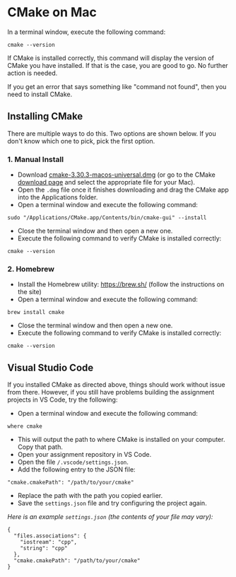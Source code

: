 # CMake on Mac

In a terminal window, execute the following command:

```
cmake --version
```

If CMake is installed correctly, this command will display the version of CMake you have installed. If that is the case, you are good to go. No further action is needed.

If you get an error that says something like "command not found", then you need to install CMake.

## Installing CMake

There are multiple ways to do this. Two options are shown below. If you don't know which one to pick, pick the first option.

### 1. Manual Install

- Download [cmake-3.30.3-macos-universal.dmg](https://github.com/Kitware/CMake/releases/download/v3.30.3/cmake-3.30.3-macos-universal.dmg) (or go to the CMake [download page](https://cmake.org/download/) and select the appropriate file for your Mac).
- Open the `.dmg` file once it finishes downloading and drag the CMake app into the Applications folder.
- Open a terminal window and execute the following command:

```
sudo "/Applications/CMake.app/Contents/bin/cmake-gui" --install
```

- Close the terminal window and then open a new one.
- Execute the following command to verify CMake is installed correctly:

```
cmake --version
```

### 2. Homebrew

- Install the Homebrew utility: https://brew.sh/ (follow the instructions on the site)
- Open a terminal window and execute the following command:

```
brew install cmake
```

- Close the terminal window and then open a new one.
- Execute the following command to verify CMake is installed correctly:

```
cmake --version
```

## Visual Studio Code

If you installed CMake as directed above, things should work without issue from there. However, if you still have problems building the assignment projects in VS Code, try the following:

- Open a terminal window and execute the following command:

```
where cmake
```

- This will output the path to where CMake is installed on your computer. Copy that path.
- Open your assignment repository in VS Code.
- Open the file `/.vscode/settings.json`.
- Add the following entry to the JSON file:

```
"cmake.cmakePath": "/path/to/your/cmake"
```

- Replace the path with the path you copied earlier.
- Save the `settings.json` file and try configuring the project again.

_Here is an example `settings.json` (the contents of your file may vary):_

```
{
  "files.associations": {
    "iostream": "cpp",
    "string": "cpp"
  },
  "cmake.cmakePath": "/path/to/your/cmake"
}
```
